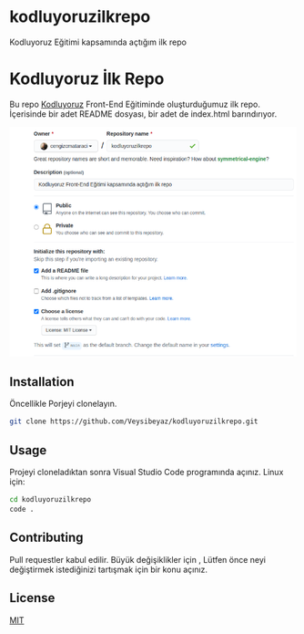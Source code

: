 # kodluyoruzilkrepo

Kodluyoruz Eğitimi kapsamında açtığım ilk repo

# Kodluyoruz İlk Repo

Bu repo [Kodluyoruz](https://www.kodluyoruz.org) Front-End Eğitiminde oluşturduğumuz ilk repo. İçerisinde bir adet README dosyası, bir adet de index.html barındırıyor.

![Proje Görseli](https://raw.githubusercontent.com/Kodluyoruz/taskforce/main/git/odev1/figures/github.png)

## Installation

Öncellikle Porjeyi clonelayın.

```bash
git clone https://github.com/Veysibeyaz/kodluyoruzilkrepo.git

```

## Usage

Projeyi cloneladıktan sonra Visual Studio Code programında açınız.
Linux için:

```bash
cd kodluyoruzilkrepo
code .
```

## Contributing

Pull requestler kabul edilir. Büyük değişiklikler için , Lütfen önce neyi değiştirmek istediğinizi tartışmak için bir konu açınız.

## License

[MIT](https://choosealicense.com/licenses/mit/)
